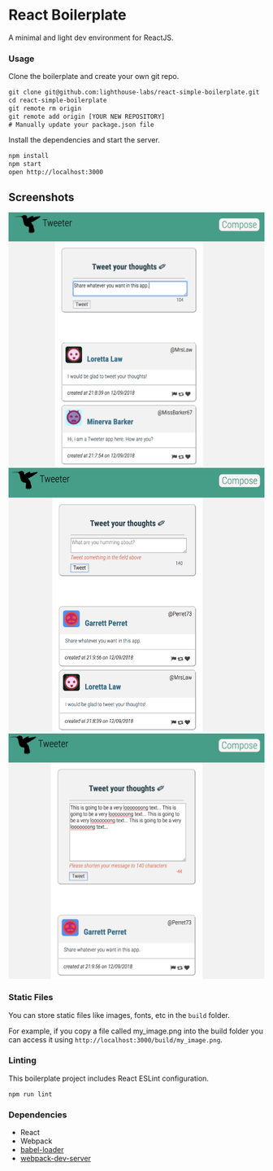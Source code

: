 React Boilerplate
=====================

A minimal and light dev environment for ReactJS.

### Usage

Clone the boilerplate and create your own git repo.

```
git clone git@github.com:lighthouse-labs/react-simple-boilerplate.git
cd react-simple-boilerplate
git remote rm origin
git remote add origin [YOUR NEW REPOSITORY]
# Manually update your package.json file
```

Install the dependencies and start the server.

```
npm install
npm start
open http://localhost:3000
```

## Screenshots
!["Empty chat"](https://github.com/maxnechaev/tweeter/blob/master/public/images/normal_tweet.png)
!["Different username colors"](https://github.com/maxnechaev/tweeter/blob/master/public/images/error_empty_tweet.png)
!["Anonymous user sends a message"](https://github.com/maxnechaev/tweeter/blob/master/public/images/error_long_tweet.png)

### Static Files

You can store static files like images, fonts, etc in the `build` folder.

For example, if you copy a file called my_image.png into the build folder you can access it using `http://localhost:3000/build/my_image.png`.

### Linting

This boilerplate project includes React ESLint configuration.

```
npm run lint
```

### Dependencies

* React
* Webpack
* [babel-loader](https://github.com/babel/babel-loader)
* [webpack-dev-server](https://github.com/webpack/webpack-dev-server)
